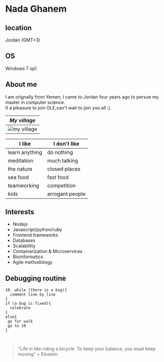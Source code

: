 
# Nada Ghanem

## location
Jordan (GMT+3)

## OS
Windows 7 sp1

## About me

I am orignally from Yemen, I came to Jordan four years ago to persue my master in computer science.  
It a pleasure to join OLE,can't wait to join you all :).

|*My village*|
|:--:|
|![my village](https://i.imgur.com/Q5CGdRK.jpg)

|I like| I don't like|
|------|-------------|
|learn anything|do nothing|
|meditation|much talking|
|the nature|closed places|
|sea food| fast food|
|teamworking| competition|
|kids| arrogant people|

## Interests 
   - Nodejs
   - Javascript/python/ruby
   - Frontend frameworks
   - Databases
   - Scalablility
   - Containarization & Microservices
   - Bioinformatics
   - Agile methodology
   
## Debugging routine
```
10. while (there is a bug){
  comment line by line
}
if (a bug is fixed){
  celebrate
}
else{
 go for walk
 go to 10
}
  


```
   > "Life in like riding a bicycle. To keep your balance, you must keep moving"
       > Einstein
